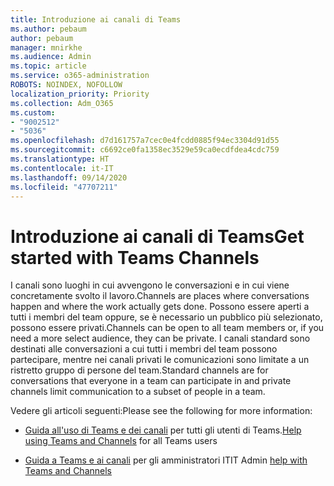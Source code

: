 ```yaml
---
title: Introduzione ai canali di Teams
ms.author: pebaum
author: pebaum
manager: mnirkhe
ms.audience: Admin
ms.topic: article
ms.service: o365-administration
ROBOTS: NOINDEX, NOFOLLOW
localization_priority: Priority
ms.collection: Adm_O365
ms.custom:
- "9002512"
- "5036"
ms.openlocfilehash: d7d161757a7cec0e4fcdd0885f94ec3304d91d55
ms.sourcegitcommit: c6692ce0fa1358ec3529e59ca0ecdfdea4cdc759
ms.translationtype: HT
ms.contentlocale: it-IT
ms.lasthandoff: 09/14/2020
ms.locfileid: "47707211"
---
```

# <a name="get-started-with-teams-channels"></a><span data-ttu-id="83332-102">Introduzione ai canali di Teams</span><span class="sxs-lookup"><span data-stu-id="83332-102">Get started with Teams Channels</span></span>

<span data-ttu-id="83332-103">I canali sono luoghi in cui avvengono le conversazioni e in cui viene concretamente svolto il lavoro.</span><span class="sxs-lookup"><span data-stu-id="83332-103">Channels are places where conversations happen and where the work actually gets done.</span></span> <span data-ttu-id="83332-104">Possono essere aperti a tutti i membri del team oppure, se è necessario un pubblico più selezionato, possono essere privati.</span><span class="sxs-lookup"><span data-stu-id="83332-104">Channels can be open to all team members or, if you need a more select audience, they can be private.</span></span> <span data-ttu-id="83332-105">I canali standard sono destinati alle conversazioni a cui tutti i membri del team possono partecipare, mentre nei canali privati le comunicazioni sono limitate a un ristretto gruppo di persone del team.</span><span class="sxs-lookup"><span data-stu-id="83332-105">Standard channels are for conversations that everyone in a team can participate in and private channels limit communication to a subset of people in a team.</span></span>

<span data-ttu-id="83332-106">Vedere gli articoli seguenti:</span><span class="sxs-lookup"><span data-stu-id="83332-106">Please see the following for more information:</span></span>

- <span data-ttu-id="83332-107">[Guida all'uso di Teams e dei canali](https://support.office.com/article/teams-and-channels-df38ae23-8f85-46d3-b071-cb11b9de5499) per tutti gli utenti di Teams.</span><span class="sxs-lookup"><span data-stu-id="83332-107">[Help using Teams and Channels](https://support.office.com/article/teams-and-channels-df38ae23-8f85-46d3-b071-cb11b9de5499) for all Teams users</span></span>

- <span data-ttu-id="83332-108">[Guida a Teams e ai canali](https://docs.microsoft.com/microsoftteams/teams-channels-overview) per gli amministratori IT</span><span class="sxs-lookup"><span data-stu-id="83332-108">IT Admin [help with Teams and Channels](https://docs.microsoft.com/microsoftteams/teams-channels-overview)</span></span> 
